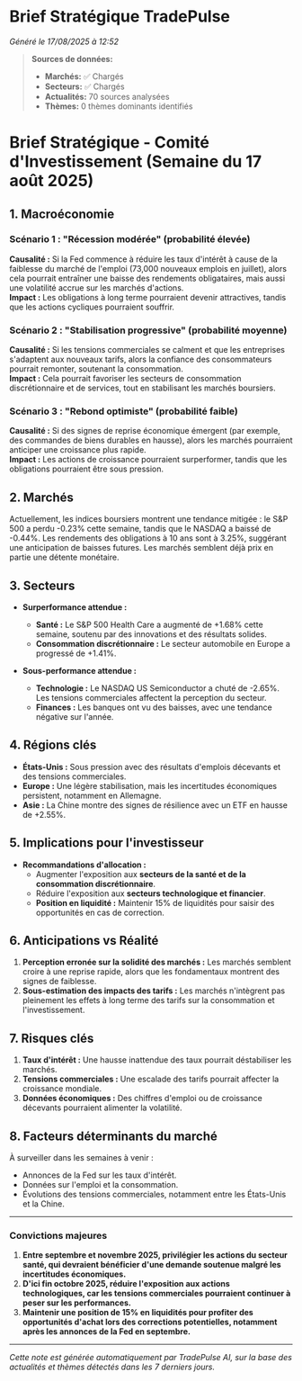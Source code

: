 # Brief Stratégique TradePulse

*Généré le 17/08/2025 à 12:52*

> **Sources de données:**
> - **Marchés:** ✅ Chargés
> - **Secteurs:** ✅ Chargés
> - **Actualités:** 70 sources analysées
> - **Thèmes:** 0 thèmes dominants identifiés

# Brief Stratégique - Comité d'Investissement (Semaine du 17 août 2025)

## 1. Macroéconomie

### Scénario 1 : "Récession modérée" (probabilité élevée)
**Causalité :** Si la Fed commence à réduire les taux d'intérêt à cause de la faiblesse du marché de l'emploi (73,000 nouveaux emplois en juillet), alors cela pourrait entraîner une baisse des rendements obligataires, mais aussi une volatilité accrue sur les marchés d'actions.  
**Impact :** Les obligations à long terme pourraient devenir attractives, tandis que les actions cycliques pourraient souffrir.

### Scénario 2 : "Stabilisation progressive" (probabilité moyenne)
**Causalité :** Si les tensions commerciales se calment et que les entreprises s'adaptent aux nouveaux tarifs, alors la confiance des consommateurs pourrait remonter, soutenant la consommation.  
**Impact :** Cela pourrait favoriser les secteurs de consommation discrétionnaire et de services, tout en stabilisant les marchés boursiers.

### Scénario 3 : "Rebond optimiste" (probabilité faible)
**Causalité :** Si des signes de reprise économique émergent (par exemple, des commandes de biens durables en hausse), alors les marchés pourraient anticiper une croissance plus rapide.  
**Impact :** Les actions de croissance pourraient surperformer, tandis que les obligations pourraient être sous pression.

## 2. Marchés

Actuellement, les indices boursiers montrent une tendance mitigée : le S&P 500 a perdu -0.23% cette semaine, tandis que le NASDAQ a baissé de -0.44%. Les rendements des obligations à 10 ans sont à 3.25%, suggérant une anticipation de baisses futures. Les marchés semblent déjà prix en partie une détente monétaire.

## 3. Secteurs

- **Surperformance attendue :** 
  - **Santé :** Le S&P 500 Health Care a augmenté de +1.68% cette semaine, soutenu par des innovations et des résultats solides.
  - **Consommation discrétionnaire :** Le secteur automobile en Europe a progressé de +1.41%.

- **Sous-performance attendue :**
  - **Technologie :** Le NASDAQ US Semiconductor a chuté de -2.65%. Les tensions commerciales affectent la perception du secteur.
  - **Finances :** Les banques ont vu des baisses, avec une tendance négative sur l'année.

## 4. Régions clés

- **États-Unis :** Sous pression avec des résultats d'emplois décevants et des tensions commerciales.
- **Europe :** Une légère stabilisation, mais les incertitudes économiques persistent, notamment en Allemagne.
- **Asie :** La Chine montre des signes de résilience avec un ETF en hausse de +2.55%.

## 5. Implications pour l'investisseur

- **Recommandations d'allocation :**
  - Augmenter l'exposition aux **secteurs de la santé et de la consommation discrétionnaire**.
  - Réduire l'exposition aux **secteurs technologique et financier**.
  - **Position en liquidité :** Maintenir 15% de liquidités pour saisir des opportunités en cas de correction.

## 6. Anticipations vs Réalité

1. **Perception erronée sur la solidité des marchés :** Les marchés semblent croire à une reprise rapide, alors que les fondamentaux montrent des signes de faiblesse.
2. **Sous-estimation des impacts des tarifs :** Les marchés n'intègrent pas pleinement les effets à long terme des tarifs sur la consommation et l'investissement.

## 7. Risques clés

1. **Taux d'intérêt :** Une hausse inattendue des taux pourrait déstabiliser les marchés.
2. **Tensions commerciales :** Une escalade des tarifs pourrait affecter la croissance mondiale.
3. **Données économiques :** Des chiffres d'emploi ou de croissance décevants pourraient alimenter la volatilité.

## 8. Facteurs déterminants du marché

À surveiller dans les semaines à venir :
- Annonces de la Fed sur les taux d'intérêt.
- Données sur l'emploi et la consommation.
- Évolutions des tensions commerciales, notamment entre les États-Unis et la Chine.

---

### Convictions majeures

1. **Entre septembre et novembre 2025, privilégier les actions du secteur santé, qui devraient bénéficier d'une demande soutenue malgré les incertitudes économiques.**
2. **D'ici fin octobre 2025, réduire l'exposition aux actions technologiques, car les tensions commerciales pourraient continuer à peser sur les performances.**
3. **Maintenir une position de 15% en liquidités pour profiter des opportunités d'achat lors des corrections potentielles, notamment après les annonces de la Fed en septembre.**

---

*Cette note est générée automatiquement par TradePulse AI, sur la base des actualités et thèmes détectés dans les 7 derniers jours.*
